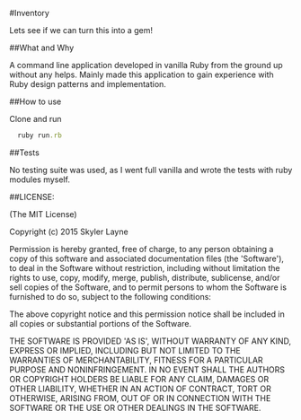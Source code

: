 #Inventory

Lets see if we can turn this into a gem!

##What and Why

A command line application developed in vanilla Ruby from the ground up without any helps. Mainly made this application to gain experience with Ruby design patterns and implementation. 

##How to use

Clone and run
```Ruby
  ruby run.rb
```

##Tests

No testing suite was used, as I went full vanilla and wrote the tests with ruby modules myself.

##LICENSE:

(The MIT License)

Copyright (c) 2015 Skyler Layne

Permission is hereby granted, free of charge, to any person obtaining a copy of this software and associated documentation files (the 'Software'), to deal in the Software without restriction, including without limitation the rights to use, copy, modify, merge, publish, distribute, sublicense, and/or sell copies of the Software, and to permit persons to whom the Software is furnished to do so, subject to the following conditions:

The above copyright notice and this permission notice shall be included in all copies or substantial portions of the Software.

THE SOFTWARE IS PROVIDED 'AS IS', WITHOUT WARRANTY OF ANY KIND, EXPRESS OR IMPLIED, INCLUDING BUT NOT LIMITED TO THE WARRANTIES OF MERCHANTABILITY, FITNESS FOR A PARTICULAR PURPOSE AND NONINFRINGEMENT. IN NO EVENT SHALL THE AUTHORS OR COPYRIGHT HOLDERS BE LIABLE FOR ANY CLAIM, DAMAGES OR OTHER LIABILITY, WHETHER IN AN ACTION OF CONTRACT, TORT OR OTHERWISE, ARISING FROM, OUT OF OR IN CONNECTION WITH THE SOFTWARE OR THE USE OR OTHER DEALINGS IN THE SOFTWARE.
